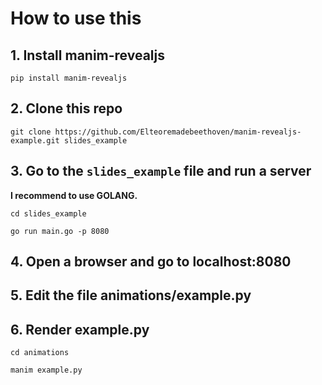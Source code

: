# How to use this

## 1. Install manim-revealjs

```
pip install manim-revealjs
```

## 2. Clone this repo

```
git clone https://github.com/Elteoremadebeethoven/manim-revealjs-example.git slides_example
```

## 3. Go to the `slides_example` file and run a server

**I recommend to use GOLANG.**

```
cd slides_example

go run main.go -p 8080
```

## 4. Open a browser and go to localhost:8080

## 5. Edit the file animations/example.py

## 6. Render example.py

```
cd animations

manim example.py
```

